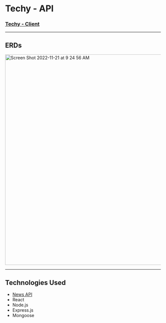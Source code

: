 # Techy - API
### <a href='https://github.com/ange1026/Techy-Client'>Techy - Client</a>

<hr>

## ERDs

<img width="683" alt="Screen Shot 2022-11-21 at 9 24 56 AM" src="https://media.git.generalassemb.ly/user/45071/files/cee75857-9b16-4a2f-8903-22400b0340b8">

<hr>

## Technologies Used

- <a href='https://newsapi.org/'>News API</a>
- React
- Node.js
- Express.js
- Mongoose




